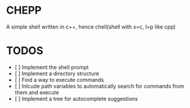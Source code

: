 # CHEPP

A simple shell written in c++, hence chell(shell with s=c, l=p like cpp)

# TODOS

- \[ \] Implement the shell prompt
- \[ \] Implement a directory structure
- \[ \] Find a way to execute commands
- \[ \] Inlcude path variables to automatically search for commands from them and execute
- \[ \] Implement a tree for autocomplete suggestions
